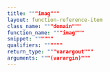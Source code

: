 ```yaml
---
title: """imag"""
layout: function-reference-item
class_name: """domain"""
function_name: """imag"""
snippet: """"""
qualifiers: """"""
return_type: """varargout"""
arguments: """(varargin)"""
---
```


